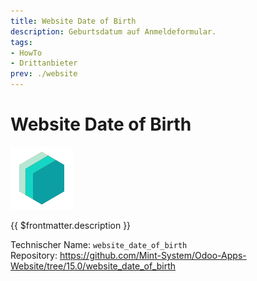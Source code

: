 ```yaml
---
title: Website Date of Birth
description: Geburtsdatum auf Anmeldeformular.
tags:
- HowTo
- Drittanbieter
prev: ./website
---
```

# Website Date of Birth
![icon_oms_box](attachments/icons_odoo_mint_system.png)

{{ $frontmatter.description }}

Technischer Name: `website_date_of_birth`\
Repository: <https://github.com/Mint-System/Odoo-Apps-Website/tree/15.0/website_date_of_birth>
